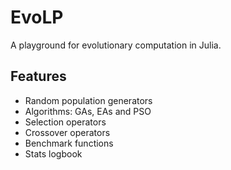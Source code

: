 # EvoLP

A playground for evolutionary computation in Julia.

## Features

- Random population generators
- Algorithms: GAs, EAs and PSO
- Selection operators
- Crossover operators
- Benchmark functions
- Stats logbook
